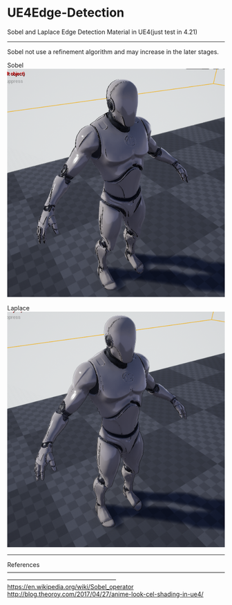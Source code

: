 # UE4Edge-Detection
Sobel and Laplace Edge Detection Material in UE4(just test in 4.21)

--------------------------------------------------------------------
Sobel not use a refinement algorithm and may increase in the later stages.

Sobel  
![Alt text](https://github.com/MMOC/UE4Edge-Detection/blob/master/Resource/Sobel.png)  

  
Laplace  
![Alt text](https://github.com/MMOC/UE4Edge-Detection/blob/master/Resource/Laplace.png)  
  

--------------------------------------------------------------------

References  
——————————————————————————————————————————————————————
https://en.wikipedia.org/wiki/Sobel_operator  
http://blog.theoroy.com/2017/04/27/anime-look-cel-shading-in-ue4/
